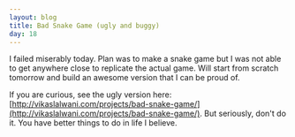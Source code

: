 ```yaml
---
layout: blog
title: Bad Snake Game (ugly and buggy)
day: 18
---
```


I failed miserably today. Plan was to make a snake game but I was not able to get anywhere close to replicate the actual game. Will start from scratch tomorrow and build an awesome version that I can be proud of.

If you are curious, see the ugly version here: [http://vikaslalwani.com/projects/bad-snake-game/](http://vikaslalwani.com/projects/bad-snake-game/). But seriously, don't do it. You have better things to do in life I believe.